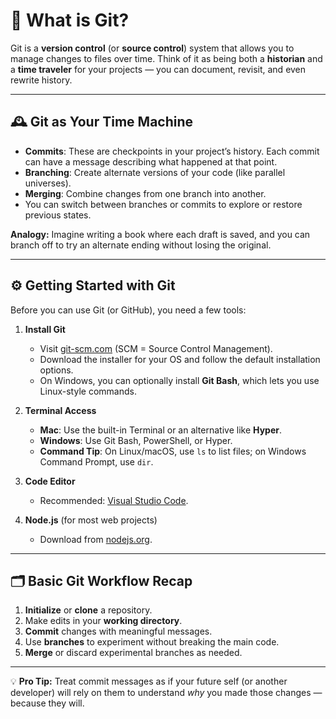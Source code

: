 # 🚀 What is Git?

Git is a **version control** (or **source control**) system that allows you to manage changes to files over time. Think of it as being both a **historian** and a **time traveler** for your projects — you can document, revisit, and even rewrite history.

---

## 🕰 Git as Your Time Machine

* **Commits**: These are checkpoints in your project’s history. Each commit can have a message describing what happened at that point.
* **Branching**: Create alternate versions of your code (like parallel universes).
* **Merging**: Combine changes from one branch into another.
* You can switch between branches or commits to explore or restore previous states.

**Analogy:** Imagine writing a book where each draft is saved, and you can branch off to try an alternate ending without losing the original.

---

## ⚙️ Getting Started with Git

Before you can use Git (or GitHub), you need a few tools:

1. **Install Git**

   * Visit [git-scm.com](https://git-scm.com) (SCM = Source Control Management).
   * Download the installer for your OS and follow the default installation options.
   * On Windows, you can optionally install **Git Bash**, which lets you use Linux-style commands.

2. **Terminal Access**

   * **Mac**: Use the built-in Terminal or an alternative like **Hyper**.
   * **Windows**: Use Git Bash, PowerShell, or Hyper.
   * **Command Tip**: On Linux/macOS, use `ls` to list files; on Windows Command Prompt, use `dir`.

3. **Code Editor**

   * Recommended: [Visual Studio Code](https://code.visualstudio.com).

4. **Node.js** (for most web projects)

   * Download from [nodejs.org](https://nodejs.org).

---

## 🗂 Basic Git Workflow Recap

1. **Initialize** or **clone** a repository.
2. Make edits in your **working directory**.
3. **Commit** changes with meaningful messages.
4. Use **branches** to experiment without breaking the main code.
5. **Merge** or discard experimental branches as needed.

---

💡 **Pro Tip:** Treat commit messages as if your future self (or another developer) will rely on them to understand *why* you made those changes — because they will.

